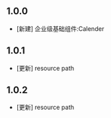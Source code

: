 <!--
 * @Author: lipeng 1162423147@qq.com
 * @Date: 2023-09-23 18:37:25
 * @LastEditors: lipeng 1162423147@qq.com
 * @LastEditTime: 2023-09-29 10:13:42
 * @FilePath: /phoenix_calendar/CHANGELOG.md
 * @Description: 这是默认设置,请设置`customMade`, 打开koroFileHeader查看配置 进行设置: https://github.com/OBKoro1/koro1FileHeader/wiki/%E9%85%8D%E7%BD%AE
-->
## 1.0.0

* [新建] 企业级基础组件:Calender

## 1.0.1

* [更新] resource path

## 1.0.2

* [更新] resource path